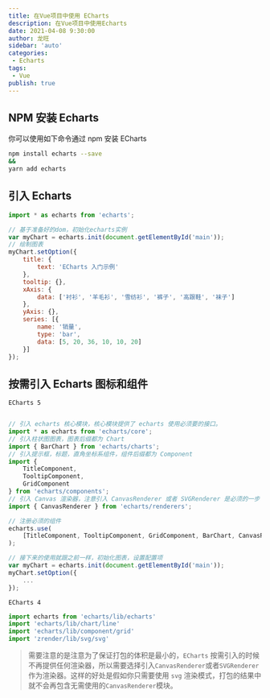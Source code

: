 ```yaml
---
title: 在Vue项目中使用 ECharts
description: 在Vue项目中使用Echarts
date: 2021-04-08 9:30:00
author: 龙旺
sidebar: 'auto'
categories:
 - Echarts
tags:
 - Vue
publish: true
---
```


## NPM 安装 Echarts

你可以使用如下命令通过 npm 安装 ECharts

```sh
npm install echarts --save
&&
yarn add echarts
```

## 引入 Echarts

```js
import * as echarts from 'echarts';

// 基于准备好的dom，初始化echarts实例
var myChart = echarts.init(document.getElementById('main'));
// 绘制图表
myChart.setOption({
    title: {
        text: 'ECharts 入门示例'
    },
    tooltip: {},
    xAxis: {
        data: ['衬衫', '羊毛衫', '雪纺衫', '裤子', '高跟鞋', '袜子']
    },
    yAxis: {},
    series: [{
        name: '销量',
        type: 'bar',
        data: [5, 20, 36, 10, 10, 20]
    }]
});
```

## 按需引入 Echarts 图标和组件

`ECharts 5`

```js

// 引入 echarts 核心模块，核心模块提供了 echarts 使用必须要的接口。
import * as echarts from 'echarts/core';
// 引入柱状图图表，图表后缀都为 Chart
import { BarChart } from 'echarts/charts';
// 引入提示框，标题，直角坐标系组件，组件后缀都为 Component
import {
    TitleComponent,
    TooltipComponent,
    GridComponent
} from 'echarts/components';
// 引入 Canvas 渲染器，注意引入 CanvasRenderer 或者 SVGRenderer 是必须的一步
import { CanvasRenderer } from 'echarts/renderers';

// 注册必须的组件
echarts.use(
    [TitleComponent, TooltipComponent, GridComponent, BarChart, CanvasRenderer]
);

// 接下来的使用就跟之前一样，初始化图表，设置配置项
var myChart = echarts.init(document.getElementById('main'));
myChart.setOption({
    ...
});
```

`ECharts 4`

```js
import echarts from 'echarts/lib/echarts'
import 'echarts/lib/chart/line'
import 'echarts/lib/component/grid'
import 'zrender/lib/svg/svg'
```

>需要注意的是注意为了保证打包的体积是最小的，`ECharts` 按需引入的时候不再提供任何渲染器，所以需要选择引入`CanvasRenderer`或者`SVGRenderer`作为渲染器。这样的好处是假如你只需要使用 `svg` 渲染模式，打包的结果中就不会再包含无需使用的`CanvasRenderer`模块。